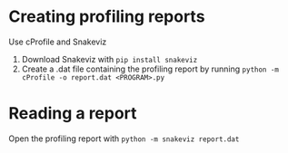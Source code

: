 # Creating profiling reports

Use cProfile and Snakeviz

1. Download Snakeviz with `pip install snakeviz`
2. Create a .dat file containing the profiling report by running `python -m cProfile -o report.dat <PROGRAM>.py`

# Reading a report

Open the profiling report with `python -m snakeviz report.dat`
